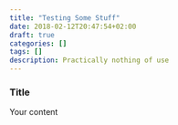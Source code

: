 ```yaml
---
title: "Testing Some Stuff"
date: 2018-02-12T20:47:54+02:00
draft: true
categories: []
tags: []
description: Practically nothing of use
---
```

### Title
Your content